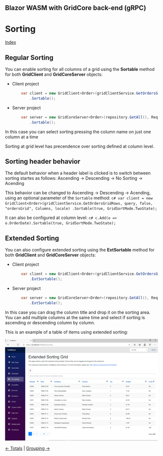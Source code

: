 ## Blazor WASM with GridCore back-end (gRPC)

# Sorting

[Index](Documentation.md)

## Regular Sorting
You can enable sorting for all columns of a grid using the **Sortable** method for both **GridClient** and **GridCoreServer** objects:
* Client project
    ```c#
        var client = new GridClient<Order>(gridClientService.GetOrdersGridRows, query, false, "ordersGrid", Columns, locale)
            .Sortable();
    ```

* Server project
    ```c#
        var server = new GridCoreServer<Order>(repository.GetAll(), Request.Query, true, "ordersGrid", columns, 10)
            .Sortable();
    ```

In this case you can select sorting pressing the column name on just one column at a time

Sorting at grid level has precendence over sorting defined at column level.


## Sorting header behavior

The default behavior when a header label is clicked is to switch between sorting startes as follows: Ascending -> Descending -> No Sorting -> Acending

This behavior can be changed to  Ascending -> Descending -> Acending, using an optional parameter of the ```Sortable``` method:
    ```c#
        var client = new GridClient<Order>(gridClientService.GetOrdersGridRows, query, false, "ordersGrid", Columns, locale)
            .Sortable(true, GridSortMode.TwoState);
    ```

It can also be configured at column level:
    ```c#
        c.Add(o => o.OrderDate).Sortable(true, GridSortMode.TwoState);
    ```


## Extended Sorting
You can also configure extended sorting using the **ExtSortable** method for both **GridClient** and **GridCoreServer** objects:
* Client project
    ```c#
        var client = new GridClient<Order>(gridClientService.GetOrdersGridRows, query, false, "ordersGrid", Columns, locale)
            .ExtSortable();
    ```

* Server project
    ```c#
        var server = new GridCoreServer<Order>(repository.GetAll(), Request.Query, true, "ordersGrid", columns, 10)
            .ExtSortable();
    ```

In this case you can drag the column title and drop it on the sorting area. You can add multiple columns at the same time and select if sorting is ascending or descending column by column.

This is an example of a table of items using extended sorting:

![](../images/Extended_sorting.png)


[<- Totals](Totals.md) | [Grouping ->](Grouping.md)